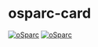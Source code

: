 # osparc-card

[![oSparc][study-data-1]][study-link-1] [![oSparc][study-data-2]][study-link-2]

[study-data-1]: http://localhost:8080/card?studyUrl=https://raw.githubusercontent.com/pcrespov/osparc-sample-studies/master/Sleepers%20A%20lot/project.json
[study-link-1]: https://osparc.io/

[study-data-2]: http://localhost:8080/card?studyUrl=https://raw.githubusercontent.com/pcrespov/osparc-sample-studies/master/Sleepers%20A%20lot/project.json
[study-link-2]: https://osparc.io/
